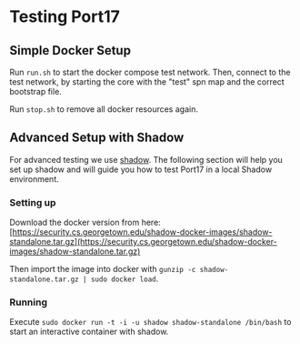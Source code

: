 # Testing Port17

## Simple Docker Setup

Run `run.sh` to start the docker compose test network.
Then, connect to the test network, by starting the core with the "test" spn map and the correct bootstrap file.

Run `stop.sh` to remove all docker resources again.

## Advanced Setup with Shadow

For advanced testing we use [shadow](https://github.com/shadow/shadow).
The following section will help you set up shadow and will guide you how to test Port17 in a local Shadow environment.

### Setting up

Download the docker version from here: [https://security.cs.georgetown.edu/shadow-docker-images/shadow-standalone.tar.gz](https://security.cs.georgetown.edu/shadow-docker-images/shadow-standalone.tar.gz)

Then import the image into docker with `gunzip -c shadow-standalone.tar.gz | sudo docker load`.

### Running

Execute `sudo docker run -t -i -u shadow shadow-standalone /bin/bash` to start an interactive container with shadow.
